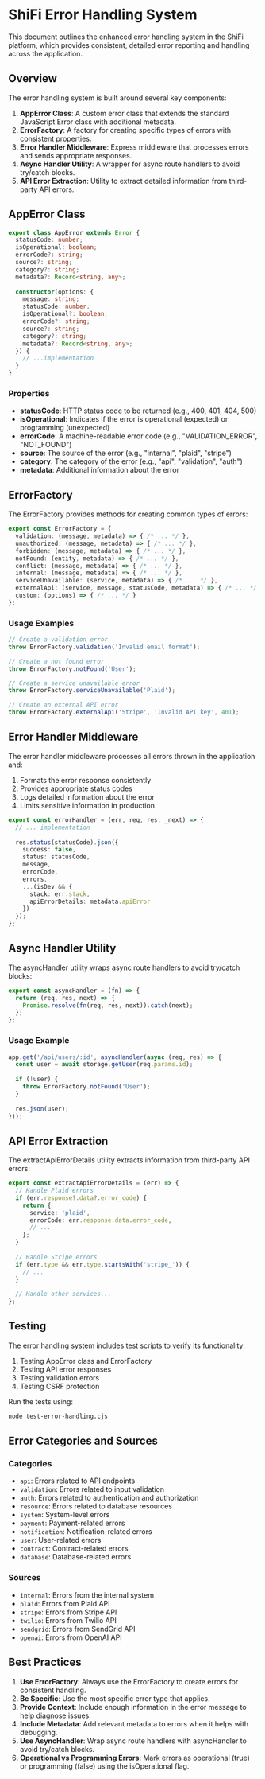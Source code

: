 # ShiFi Error Handling System

This document outlines the enhanced error handling system in the ShiFi platform, which provides consistent, detailed error reporting and handling across the application.

## Overview

The error handling system is built around several key components:

1. **AppError Class**: A custom error class that extends the standard JavaScript Error class with additional metadata.
2. **ErrorFactory**: A factory for creating specific types of errors with consistent properties.
3. **Error Handler Middleware**: Express middleware that processes errors and sends appropriate responses.
4. **Async Handler Utility**: A wrapper for async route handlers to avoid try/catch blocks.
5. **API Error Extraction**: Utility to extract detailed information from third-party API errors.

## AppError Class

```typescript
export class AppError extends Error {
  statusCode: number;
  isOperational: boolean;
  errorCode?: string;
  source?: string;
  category?: string;
  metadata?: Record<string, any>;
  
  constructor(options: {
    message: string;
    statusCode: number;
    isOperational?: boolean;
    errorCode?: string;
    source?: string;
    category?: string;
    metadata?: Record<string, any>;
  }) {
    // ...implementation
  }
}
```

### Properties

- **statusCode**: HTTP status code to be returned (e.g., 400, 401, 404, 500)
- **isOperational**: Indicates if the error is operational (expected) or programming (unexpected)
- **errorCode**: A machine-readable error code (e.g., "VALIDATION_ERROR", "NOT_FOUND")
- **source**: The source of the error (e.g., "internal", "plaid", "stripe")
- **category**: The category of the error (e.g., "api", "validation", "auth")
- **metadata**: Additional information about the error

## ErrorFactory

The ErrorFactory provides methods for creating common types of errors:

```typescript
export const ErrorFactory = {
  validation: (message, metadata) => { /* ... */ },
  unauthorized: (message, metadata) => { /* ... */ },
  forbidden: (message, metadata) => { /* ... */ },
  notFound: (entity, metadata) => { /* ... */ },
  conflict: (message, metadata) => { /* ... */ },
  internal: (message, metadata) => { /* ... */ },
  serviceUnavailable: (service, metadata) => { /* ... */ },
  externalApi: (service, message, statusCode, metadata) => { /* ... */ },
  custom: (options) => { /* ... */ }
};
```

### Usage Examples

```typescript
// Create a validation error
throw ErrorFactory.validation('Invalid email format');

// Create a not found error
throw ErrorFactory.notFound('User');

// Create a service unavailable error
throw ErrorFactory.serviceUnavailable('Plaid');

// Create an external API error
throw ErrorFactory.externalApi('Stripe', 'Invalid API key', 401);
```

## Error Handler Middleware

The error handler middleware processes all errors thrown in the application and:

1. Formats the error response consistently
2. Provides appropriate status codes
3. Logs detailed information about the error
4. Limits sensitive information in production

```typescript
export const errorHandler = (err, req, res, _next) => {
  // ... implementation
  
  res.status(statusCode).json({
    success: false,
    status: statusCode,
    message,
    errorCode,
    errors,
    ...(isDev && { 
      stack: err.stack,
      apiErrorDetails: metadata.apiError
    })
  });
};
```

## Async Handler Utility

The asyncHandler utility wraps async route handlers to avoid try/catch blocks:

```typescript
export const asyncHandler = (fn) => {
  return (req, res, next) => {
    Promise.resolve(fn(req, res, next)).catch(next);
  };
};
```

### Usage Example

```typescript
app.get('/api/users/:id', asyncHandler(async (req, res) => {
  const user = await storage.getUser(req.params.id);
  
  if (!user) {
    throw ErrorFactory.notFound('User');
  }
  
  res.json(user);
}));
```

## API Error Extraction

The extractApiErrorDetails utility extracts information from third-party API errors:

```typescript
export const extractApiErrorDetails = (err) => {
  // Handle Plaid errors
  if (err.response?.data?.error_code) {
    return {
      service: 'plaid',
      errorCode: err.response.data.error_code,
      // ...
    };
  }
  
  // Handle Stripe errors
  if (err.type && err.type.startsWith('stripe_')) {
    // ...
  }
  
  // Handle other services...
};
```

## Testing

The error handling system includes test scripts to verify its functionality:

1. Testing AppError class and ErrorFactory
2. Testing API error responses
3. Testing validation errors
4. Testing CSRF protection

Run the tests using:

```bash
node test-error-handling.cjs
```

## Error Categories and Sources

### Categories

- `api`: Errors related to API endpoints
- `validation`: Errors related to input validation
- `auth`: Errors related to authentication and authorization
- `resource`: Errors related to database resources
- `system`: System-level errors
- `payment`: Payment-related errors
- `notification`: Notification-related errors
- `user`: User-related errors
- `contract`: Contract-related errors
- `database`: Database-related errors

### Sources

- `internal`: Errors from the internal system
- `plaid`: Errors from Plaid API
- `stripe`: Errors from Stripe API
- `twilio`: Errors from Twilio API
- `sendgrid`: Errors from SendGrid API
- `openai`: Errors from OpenAI API

## Best Practices

1. **Use ErrorFactory**: Always use the ErrorFactory to create errors for consistent handling.
2. **Be Specific**: Use the most specific error type that applies.
3. **Provide Context**: Include enough information in the error message to help diagnose issues.
4. **Include Metadata**: Add relevant metadata to errors when it helps with debugging.
5. **Use AsyncHandler**: Wrap async route handlers with asyncHandler to avoid try/catch blocks.
6. **Operational vs Programming Errors**: Mark errors as operational (true) or programming (false) using the isOperational flag.
